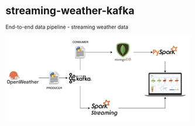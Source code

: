# streaming-weather-kafka
End-to-end data pipeline - streaming weather data

<p align="center">
  <img width="830" alt="Screen Shot 2021-11-11 at 17 46 57" src="https://github.com/felipedmnq/streaming-weather-kafka/blob/master/images/Screen%20Shot%202021-12-22%20at%2012.19.06.png?raw=true">
</p>

